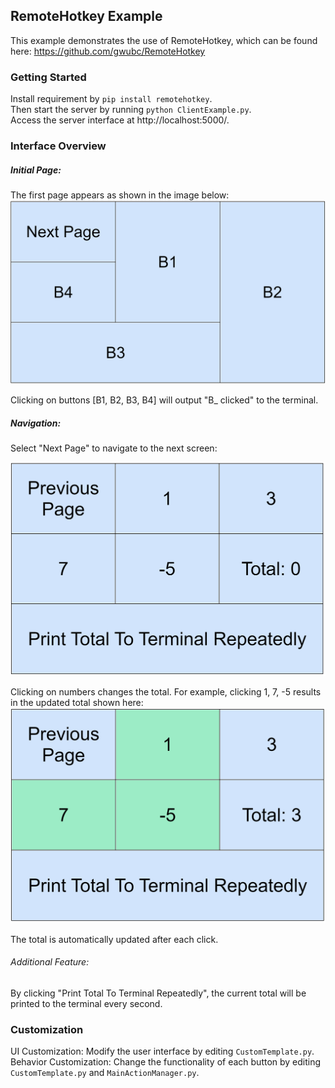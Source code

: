 ## RemoteHotkey Example

This example demonstrates the use of RemoteHotkey, which can be found here: https://github.com/gwubc/RemoteHotkey


### Getting Started
Install requirement by `pip install remotehotkey`.\
Then start the server by running `python ClientExample.py`.\
Access the server interface at http://localhost:5000/.


### Interface Overview
##### Initial Page: 

The first page appears as shown in the image below:
![img.png](./img.png)

Clicking on buttons [B1, B2, B3, B4] will output "B_ clicked" to the terminal.

##### Navigation: 
Select "Next Page" to navigate to the next screen:

![img_1.png](./img_1.png)

Clicking on numbers changes the total. For example, clicking 1, 7, -5 results in the updated total shown here:
![img_2.png](./img_2.png)

The total is automatically updated after each click.

###### Additional Feature: 
By clicking "Print Total To Terminal Repeatedly", the current total will be printed to the terminal every second.


### Customization
UI Customization: Modify the user interface by editing `CustomTemplate.py`.\
Behavior Customization: Change the functionality of each button by editing `CustomTemplate.py` and `MainActionManager.py`.